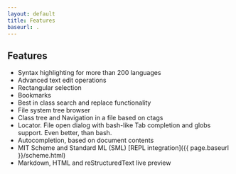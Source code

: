 ```yaml
---
layout: default
title: Features
baseurl: .
---
```



## Features
 * Syntax highlighting for more than 200 languages
 * Advanced text edit operations
 * Rectangular selection
 * Bookmarks
 * Best in class search and replace functionality
 * File system tree browser
 * Class tree and Navigation in a file based on ctags
 * Locator. File open dialog with bash-like Tab completion and globs support. Even better, than bash.
 * Autocompletion, based on document contents
 * MIT Scheme and Standard ML (SML) [REPL integration]({{ page.baseurl }}/scheme.html)
 * Markdown, HTML and reStructuredText live preview
